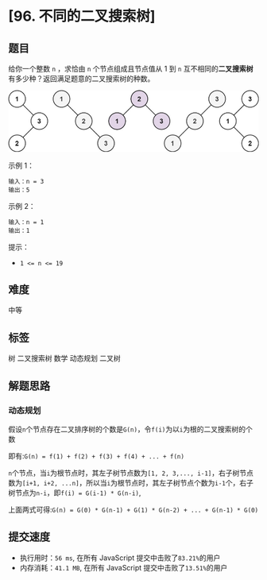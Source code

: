 # [96. 不同的二叉搜索树]

## 题目

给你一个整数 `n` ，求恰由 `n` 个节点组成且节点值从 1 到 `n` 互不相同的**二叉搜索树**有多少种？返回满足题意的二叉搜索树的种数。

![alt](./imgs/96.jpeg)

示例 1：

```txt
输入：n = 3
输出：5
```

示例 2：

```txt
输入：n = 1
输出：1
```

提示：

- `1 <= n <= 19`

## 难度

中等

## 标签

树 二叉搜索树 数学 动态规划 二叉树

## 解题思路

### 动态规划

假设`n`个节点存在二叉排序树的个数是`G(n)`，令`f(i)`为以`i`为根的二叉搜索树的个数

即有:`G(n) = f(1) + f(2) + f(3) + f(4) + ... + f(n)`

`n`个节点，当`i`为根节点时，其左子树节点数为`[1, 2, 3,..., i-1]`，右子树节点数为`[i+1, i+2, ...n]`，所以当`i`为根节点时，其左子树节点个数为`i-1`个，右子树节点为`n-i`，即`f(i) = G(i-1) * G(n-i)`,

上面两式可得:`G(n) = G(0) * G(n-1) + G(1) * G(n-2) + ... + G(n-1) * G(0)`

## 提交速度

- 执行用时：`56 ms`, 在所有 JavaScript 提交中击败了`83.21%`的用户
- 内存消耗：`41.1 MB`, 在所有 JavaScript 提交中击败了`13.51%`的用户
